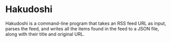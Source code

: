 # Hakudoshi

Hakudoshi is a command-line program that takes an RSS feed URL as input, parses the feed, and writes all the items found in the feed to a JSON file, along with their title and original URL.
